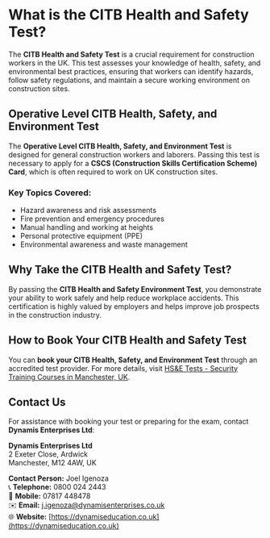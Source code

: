 # What is the CITB Health and Safety Test?

The **CITB Health and Safety Test** is a crucial requirement for construction workers in the UK. This test assesses your knowledge of health, safety, and environmental best practices, ensuring that workers can identify hazards, follow safety regulations, and maintain a secure working environment on construction sites.

## Operative Level CITB Health, Safety, and Environment Test

The **Operative Level CITB Health, Safety, and Environment Test** is designed for general construction workers and laborers. Passing this test is necessary to apply for a **CSCS (Construction Skills Certification Scheme) Card**, which is often required to work on UK construction sites.

### Key Topics Covered:
- Hazard awareness and risk assessments
- Fire prevention and emergency procedures
- Manual handling and working at heights
- Personal protective equipment (PPE)
- Environmental awareness and waste management

## Why Take the CITB Health and Safety Test?

By passing the **CITB Health and Safety Environment Test**, you demonstrate your ability to work safely and help reduce workplace accidents. This certification is highly valued by employers and helps improve job prospects in the construction industry.

## How to Book Your CITB Health and Safety Test

You can **book your CITB Health, Safety, and Environment Test** through an accredited test provider. For more details, visit [HS&E Tests - Security Training Courses in Manchester, UK](https://dynamiseducation.co.uk/cscs-test-manchester/).

## Contact Us

For assistance with booking your test or preparing for the exam, contact **Dynamis Enterprises Ltd**:

**Dynamis Enterprises Ltd**  
2 Exeter Close, Ardwick  
Manchester, M12 4AW, UK  

**Contact Person:** Joel Igenoza  
📞 **Telephone:** 0800 024 2443  
📱 **Mobile:** 07817 448478  
✉️ **Email:** [j.igenoza@dynamisenterprises.co.uk](mailto:j.igenoza@dynamisenterprises.co.uk)  
🌐 **Website:** [https://dynamiseducation.co.uk](https://dynamiseducation.co.uk)  
